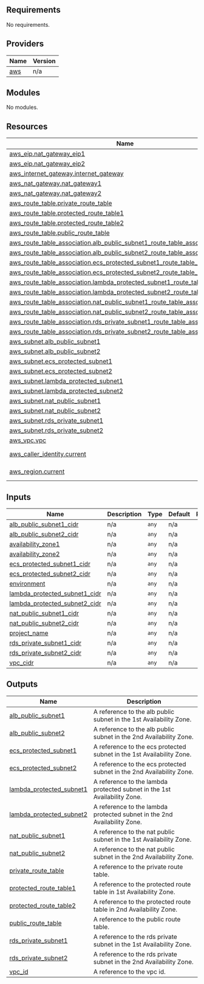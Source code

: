 <!-- BEGIN_TF_DOCS -->
## Requirements

No requirements.

## Providers

| Name | Version |
|------|---------|
| <a name="provider_aws"></a> [aws](#provider\_aws) | n/a |

## Modules

No modules.

## Resources

| Name | Type |
|------|------|
| [aws_eip.nat_gateway_eip1](https://registry.terraform.io/providers/hashicorp/aws/latest/docs/resources/eip) | resource |
| [aws_eip.nat_gateway_eip2](https://registry.terraform.io/providers/hashicorp/aws/latest/docs/resources/eip) | resource |
| [aws_internet_gateway.internet_gateway](https://registry.terraform.io/providers/hashicorp/aws/latest/docs/resources/internet_gateway) | resource |
| [aws_nat_gateway.nat_gateway1](https://registry.terraform.io/providers/hashicorp/aws/latest/docs/resources/nat_gateway) | resource |
| [aws_nat_gateway.nat_gateway2](https://registry.terraform.io/providers/hashicorp/aws/latest/docs/resources/nat_gateway) | resource |
| [aws_route_table.private_route_table](https://registry.terraform.io/providers/hashicorp/aws/latest/docs/resources/route_table) | resource |
| [aws_route_table.protected_route_table1](https://registry.terraform.io/providers/hashicorp/aws/latest/docs/resources/route_table) | resource |
| [aws_route_table.protected_route_table2](https://registry.terraform.io/providers/hashicorp/aws/latest/docs/resources/route_table) | resource |
| [aws_route_table.public_route_table](https://registry.terraform.io/providers/hashicorp/aws/latest/docs/resources/route_table) | resource |
| [aws_route_table_association.alb_public_subnet1_route_table_association](https://registry.terraform.io/providers/hashicorp/aws/latest/docs/resources/route_table_association) | resource |
| [aws_route_table_association.alb_public_subnet2_route_table_association](https://registry.terraform.io/providers/hashicorp/aws/latest/docs/resources/route_table_association) | resource |
| [aws_route_table_association.ecs_protected_subnet1_route_table_association](https://registry.terraform.io/providers/hashicorp/aws/latest/docs/resources/route_table_association) | resource |
| [aws_route_table_association.ecs_protected_subnet2_route_table_association](https://registry.terraform.io/providers/hashicorp/aws/latest/docs/resources/route_table_association) | resource |
| [aws_route_table_association.lambda_protected_subnet1_route_table_association](https://registry.terraform.io/providers/hashicorp/aws/latest/docs/resources/route_table_association) | resource |
| [aws_route_table_association.lambda_protected_subnet2_route_table_association](https://registry.terraform.io/providers/hashicorp/aws/latest/docs/resources/route_table_association) | resource |
| [aws_route_table_association.nat_public_subnet1_route_table_association](https://registry.terraform.io/providers/hashicorp/aws/latest/docs/resources/route_table_association) | resource |
| [aws_route_table_association.nat_public_subnet2_route_table_association](https://registry.terraform.io/providers/hashicorp/aws/latest/docs/resources/route_table_association) | resource |
| [aws_route_table_association.rds_private_subnet1_route_table_association](https://registry.terraform.io/providers/hashicorp/aws/latest/docs/resources/route_table_association) | resource |
| [aws_route_table_association.rds_private_subnet2_route_table_association](https://registry.terraform.io/providers/hashicorp/aws/latest/docs/resources/route_table_association) | resource |
| [aws_subnet.alb_public_subnet1](https://registry.terraform.io/providers/hashicorp/aws/latest/docs/resources/subnet) | resource |
| [aws_subnet.alb_public_subnet2](https://registry.terraform.io/providers/hashicorp/aws/latest/docs/resources/subnet) | resource |
| [aws_subnet.ecs_protected_subnet1](https://registry.terraform.io/providers/hashicorp/aws/latest/docs/resources/subnet) | resource |
| [aws_subnet.ecs_protected_subnet2](https://registry.terraform.io/providers/hashicorp/aws/latest/docs/resources/subnet) | resource |
| [aws_subnet.lambda_protected_subnet1](https://registry.terraform.io/providers/hashicorp/aws/latest/docs/resources/subnet) | resource |
| [aws_subnet.lambda_protected_subnet2](https://registry.terraform.io/providers/hashicorp/aws/latest/docs/resources/subnet) | resource |
| [aws_subnet.nat_public_subnet1](https://registry.terraform.io/providers/hashicorp/aws/latest/docs/resources/subnet) | resource |
| [aws_subnet.nat_public_subnet2](https://registry.terraform.io/providers/hashicorp/aws/latest/docs/resources/subnet) | resource |
| [aws_subnet.rds_private_subnet1](https://registry.terraform.io/providers/hashicorp/aws/latest/docs/resources/subnet) | resource |
| [aws_subnet.rds_private_subnet2](https://registry.terraform.io/providers/hashicorp/aws/latest/docs/resources/subnet) | resource |
| [aws_vpc.vpc](https://registry.terraform.io/providers/hashicorp/aws/latest/docs/resources/vpc) | resource |
| [aws_caller_identity.current](https://registry.terraform.io/providers/hashicorp/aws/latest/docs/data-sources/caller_identity) | data source |
| [aws_region.current](https://registry.terraform.io/providers/hashicorp/aws/latest/docs/data-sources/region) | data source |

## Inputs

| Name | Description | Type | Default | Required |
|------|-------------|------|---------|:--------:|
| <a name="input_alb_public_subnet1_cidr"></a> [alb\_public\_subnet1\_cidr](#input\_alb\_public\_subnet1\_cidr) | n/a | `any` | n/a | yes |
| <a name="input_alb_public_subnet2_cidr"></a> [alb\_public\_subnet2\_cidr](#input\_alb\_public\_subnet2\_cidr) | n/a | `any` | n/a | yes |
| <a name="input_availability_zone1"></a> [availability\_zone1](#input\_availability\_zone1) | n/a | `any` | n/a | yes |
| <a name="input_availability_zone2"></a> [availability\_zone2](#input\_availability\_zone2) | n/a | `any` | n/a | yes |
| <a name="input_ecs_protected_subnet1_cidr"></a> [ecs\_protected\_subnet1\_cidr](#input\_ecs\_protected\_subnet1\_cidr) | n/a | `any` | n/a | yes |
| <a name="input_ecs_protected_subnet2_cidr"></a> [ecs\_protected\_subnet2\_cidr](#input\_ecs\_protected\_subnet2\_cidr) | n/a | `any` | n/a | yes |
| <a name="input_environment"></a> [environment](#input\_environment) | n/a | `any` | n/a | yes |
| <a name="input_lambda_protected_subnet1_cidr"></a> [lambda\_protected\_subnet1\_cidr](#input\_lambda\_protected\_subnet1\_cidr) | n/a | `any` | n/a | yes |
| <a name="input_lambda_protected_subnet2_cidr"></a> [lambda\_protected\_subnet2\_cidr](#input\_lambda\_protected\_subnet2\_cidr) | n/a | `any` | n/a | yes |
| <a name="input_nat_public_subnet1_cidr"></a> [nat\_public\_subnet1\_cidr](#input\_nat\_public\_subnet1\_cidr) | n/a | `any` | n/a | yes |
| <a name="input_nat_public_subnet2_cidr"></a> [nat\_public\_subnet2\_cidr](#input\_nat\_public\_subnet2\_cidr) | n/a | `any` | n/a | yes |
| <a name="input_project_name"></a> [project\_name](#input\_project\_name) | n/a | `any` | n/a | yes |
| <a name="input_rds_private_subnet1_cidr"></a> [rds\_private\_subnet1\_cidr](#input\_rds\_private\_subnet1\_cidr) | n/a | `any` | n/a | yes |
| <a name="input_rds_private_subnet2_cidr"></a> [rds\_private\_subnet2\_cidr](#input\_rds\_private\_subnet2\_cidr) | n/a | `any` | n/a | yes |
| <a name="input_vpc_cidr"></a> [vpc\_cidr](#input\_vpc\_cidr) | n/a | `any` | n/a | yes |

## Outputs

| Name | Description |
|------|-------------|
| <a name="output_alb_public_subnet1"></a> [alb\_public\_subnet1](#output\_alb\_public\_subnet1) | A reference to the alb public subnet in the 1st Availability Zone. |
| <a name="output_alb_public_subnet2"></a> [alb\_public\_subnet2](#output\_alb\_public\_subnet2) | A reference to the alb public subnet in the 2nd Availability Zone. |
| <a name="output_ecs_protected_subnet1"></a> [ecs\_protected\_subnet1](#output\_ecs\_protected\_subnet1) | A reference to the ecs protected subnet in the 1st Availability Zone. |
| <a name="output_ecs_protected_subnet2"></a> [ecs\_protected\_subnet2](#output\_ecs\_protected\_subnet2) | A reference to the ecs protected subnet in the 2nd Availability Zone. |
| <a name="output_lambda_protected_subnet1"></a> [lambda\_protected\_subnet1](#output\_lambda\_protected\_subnet1) | A reference to the lambda protected subnet in the 1st Availability Zone. |
| <a name="output_lambda_protected_subnet2"></a> [lambda\_protected\_subnet2](#output\_lambda\_protected\_subnet2) | A reference to the lambda protected subnet in the 2nd Availability Zone. |
| <a name="output_nat_public_subnet1"></a> [nat\_public\_subnet1](#output\_nat\_public\_subnet1) | A reference to the nat public subnet in the 1st Availability Zone. |
| <a name="output_nat_public_subnet2"></a> [nat\_public\_subnet2](#output\_nat\_public\_subnet2) | A reference to the nat public subnet in the 2nd Availability Zone. |
| <a name="output_private_route_table"></a> [private\_route\_table](#output\_private\_route\_table) | A reference to the private route table. |
| <a name="output_protected_route_table1"></a> [protected\_route\_table1](#output\_protected\_route\_table1) | A reference to the protected route table in 1st Availability Zone. |
| <a name="output_protected_route_table2"></a> [protected\_route\_table2](#output\_protected\_route\_table2) | A reference to the protected route table in 2nd Availability Zone. |
| <a name="output_public_route_table"></a> [public\_route\_table](#output\_public\_route\_table) | A reference to the public route table. |
| <a name="output_rds_private_subnet1"></a> [rds\_private\_subnet1](#output\_rds\_private\_subnet1) | A reference to the rds private subnet in the 1st Availability Zone. |
| <a name="output_rds_private_subnet2"></a> [rds\_private\_subnet2](#output\_rds\_private\_subnet2) | A reference to the rds private subnet in the 2nd Availability Zone. |
| <a name="output_vpc_id"></a> [vpc\_id](#output\_vpc\_id) | A reference to the vpc id. |
<!-- END_TF_DOCS -->